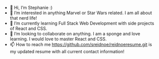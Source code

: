 - 👋 Hi, I’m Stephanie :)
- 👀 I’m interested in anything Marvel or Star Wars related. I am all about that nerd life!
- 🌱 I’m currently learning Full Stack Web Development with side projects of React and CSS.
- 💞️ I’m looking to collaborate on anything. I am a sponge and love learning. I would love to master React and CSS.
- 📫 How to reach me https://github.com/sreidnoe/reidnoeresume.git is my updated resume with all current contact information! 

<!---
sreidnoe/sreidnoe is a ✨ special ✨ repository because its `README.md` (this file) appears on your GitHub profile.
You can click the Preview link to take a look at your changes.
--->
